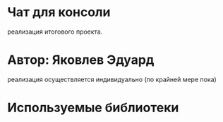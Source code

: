# Чат для консоли
реализация итогового проекта.
# Автор: Яковлев Эдуард
реализация осуществляется индивидуально (по крайней мере пока)
# Используемые библиотеки
<iostream>
<conio.h>
<string>
